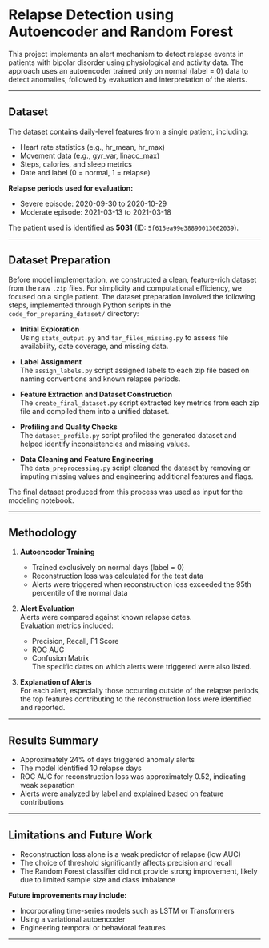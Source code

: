# Relapse Detection using Autoencoder and Random Forest

This project implements an alert mechanism to detect relapse events in patients with bipolar disorder using physiological and activity data. The approach uses an autoencoder trained only on normal (label = 0) data to detect anomalies, followed by evaluation and interpretation of the alerts.

---

## Dataset

The dataset contains daily-level features from a single patient, including:

- Heart rate statistics (e.g., hr_mean, hr_max)
- Movement data (e.g., gyr_var, linacc_max)
- Steps, calories, and sleep metrics
- Date and label (0 = normal, 1 = relapse)

**Relapse periods used for evaluation:**

- Severe episode: 2020-09-30 to 2020-10-29
- Moderate episode: 2021-03-13 to 2021-03-18

The patient used is identified as **5031** (ID: `5f615ea99e38890013062039`).

---

## Dataset Preparation

Before model implementation, we constructed a clean, feature-rich dataset from the raw `.zip` files. For simplicity and computational efficiency, we focused on a single patient. The dataset preparation involved the following steps, implemented through Python scripts in the `code_for_preparing_dataset/` directory:

- **Initial Exploration**  
  Using `stats_output.py` and `tar_files_missing.py` to assess file availability, date coverage, and missing data.

- **Label Assignment**  
  The `assign_labels.py` script assigned labels to each zip file based on naming conventions and known relapse periods.

- **Feature Extraction and Dataset Construction**  
  The `create_final_dataset.py` script extracted key metrics from each zip file and compiled them into a unified dataset.

- **Profiling and Quality Checks**  
  The `dataset_profile.py` script profiled the generated dataset and helped identify inconsistencies and missing values.

- **Data Cleaning and Feature Engineering**  
  The `data_preprocessing.py` script cleaned the dataset by removing or imputing missing values and engineering additional features and flags.

The final dataset produced from this process was used as input for the modeling notebook.

---

## Methodology

1. **Autoencoder Training**  
   - Trained exclusively on normal days (label = 0)  
   - Reconstruction loss was calculated for the test data  
   - Alerts were triggered when reconstruction loss exceeded the 95th percentile of the normal data

2. **Alert Evaluation**  
   Alerts were compared against known relapse dates.  
   Evaluation metrics included:  
   - Precision, Recall, F1 Score  
   - ROC AUC  
   - Confusion Matrix  
   The specific dates on which alerts were triggered were also listed.

3. **Explanation of Alerts**  
   For each alert, especially those occurring outside of the relapse periods, the top features contributing to the reconstruction loss were identified and reported.

---

## Results Summary

- Approximately 24% of days triggered anomaly alerts
- The model identified 10 relapse days
- ROC AUC for reconstruction loss was approximately 0.52, indicating weak separation
- Alerts were analyzed by label and explained based on feature contributions

---

## Limitations and Future Work

- Reconstruction loss alone is a weak predictor of relapse (low AUC)
- The choice of threshold significantly affects precision and recall
- The Random Forest classifier did not provide strong improvement, likely due to limited sample size and class imbalance

**Future improvements may include:**

- Incorporating time-series models such as LSTM or Transformers
- Using a variational autoencoder
- Engineering temporal or behavioral features

---
